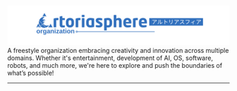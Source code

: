 ![Banner](https://raw.githubusercontent.com/ArtoriasphereOrg/.github/refs/heads/main/image%20(5).png)
A freestyle organization embracing creativity and innovation across multiple domains. Whether it's entertainment, development of AI, OS, software, robots, and much more, we're here to explore and push the boundaries of what’s possible!

---
